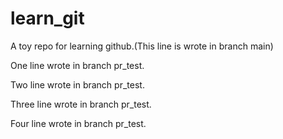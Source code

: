 # learn_git
A toy repo for learning github.(This line is wrote in branch main)

One line wrote in branch pr_test.

Two line wrote in branch pr_test.

Three line wrote in branch pr_test.

Four line wrote in branch pr_test.
